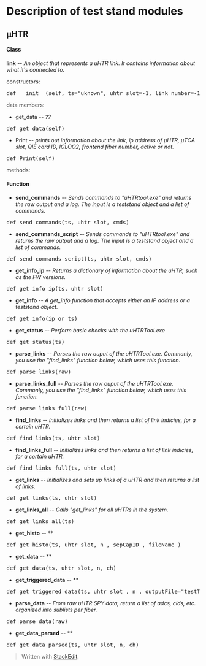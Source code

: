 # Description of test stand modules 

## μHTR

#### Class

**link** -- *An object that represents a uHTR link. It contains information about what it's connected to.*

constructors:

<pre>
def __init__(self, ts="uknown", uhtr_slot=-1, link_number=-1, qie_unique_id="unknown", qie_half=-1, qie_fiber=-1, on=False)
</pre>
data members:  

 - get_data -- *??*
<pre>
def get_data(self)
</pre>
 - Print -- *prints out information about the link, ip address of μHTR, μTCA slot, QIE card ID, IGLOO2, frontend fiber number, active or not.*
<pre>
def Print(self)
</pre>
methods: 

#### Function 

 - **send_commands** -- *Sends commands to "uHTRtool.exe" and returns the raw output and a log. The input is a teststand object and a list of commands.*
<pre>
def send_commands(ts, uhtr_slot, cmds)
</pre>
 - **send_commands_script** -- *Sends commands to "uHTRtool.exe" and returns the raw output and a log. The input is a teststand object and a list of commands.*
<pre>
def send_commands_script(ts, uhtr_slot, cmds)
</pre>
 - **get_info_ip** -- *Returns a dictionary of information about the uHTR, such as the FW versions.*
<pre>
def get_info_ip(ts, uhtr_slot)	
</pre>
 - **get_info** -- *A get_info function that accepts either an IP address or a teststand object.*
<pre>
def get_info(ip_or_ts)
</pre>
 - **get_status** -- *Perform basic checks with the uHTRTool.exe* 
<pre>
def get_status(ts)
</pre>
 - **parse_links** --  *Parses the raw ouput of the uHTRTool.exe. Commonly, you use the "find_links" function below, which uses this function.*
<pre>
def parse_links(raw)
</pre>
 - **parse_links_full** -- *Parses the raw ouput of the uHTRTool.exe. Commonly, you use the "find_links" function below, which uses this function.*
<pre>
def parse_links_full(raw)
</pre>
 - **find_links** -- *Initializes links and then returns a list of link indicies, for a certain uHTR.*
<pre>
def find_links(ts, uhtr_slot)
</pre>
 - **find_links_full** -- *Initializes links and then returns a list of link indicies, for a certain uHTR.*
<pre>
def find_links_full(ts, uhtr_slot)
</pre>
 - **get_links** -- *Initializes and sets up links of a uHTR and then returns a list of links.*
<pre>
def get_links(ts, uhtr_slot)
</pre>
 - **get_links_all** -- *Calls "get_links" for all uHTRs in the system.* 
<pre>
def get_links_all(ts)
</pre>
 - **get_histo** -- **
<pre>
def get_histo(ts, uhtr_slot, n , sepCapID , fileName )
</pre>
 - **get_data** -- **
<pre>
def get_data(ts, uhtr_slot, n, ch)
</pre>
 - **get_triggered_data** -- **
<pre>
def get_triggered_data(ts, uhtr_slot , n , outputFile="testTriggeredData")
</pre>
 - **parse_data** -- *From raw uHTR SPY data, return a list of adcs, cids, etc. organized into sublists per fiber.*
<pre>
def parse_data(raw)
</pre>
 - **get_data_parsed** -- **
<pre>
def get_data_parsed(ts, uhtr_slot, n, ch)
</pre>
> Written with [StackEdit](https://stackedit.io/).